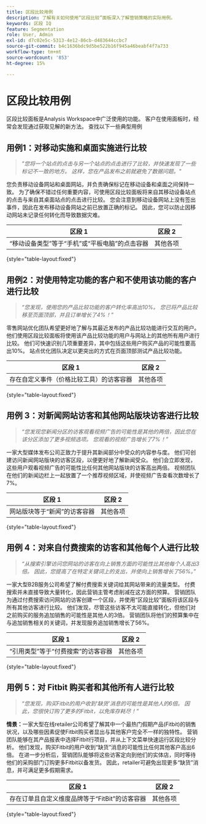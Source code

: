 ```yaml
---
title: 区段比较用例
description: 了解有关如何使用“区段比较”面板深入了解营销策略的实际用例。
keywords: 区段 IQ
feature: Segmentation
role: User, Admin
exl-id: d7c02e5c-5313-4e12-86cb-d483644ccbc7
source-git-commit: b4c1636bdc9d5be522b16f945a46beabf4f7a733
workflow-type: tm+mt
source-wordcount: '853'
ht-degree: 15%

---
```


# 区段比较用例

区段比较面板是Analysis Workspace中广泛使用的功能。 客户在使用面板时，经常会发现通过获取见解的新方法。 查找以下一些典型用例

## 用例1：对移动实施和桌面实施进行比较

> *”您将一个站点的点击与另一个站点的点击进行了比较，并快速发现了一些标记不一致的地方。 这样，您在产品发布之前就避免了数据问题。&quot;*

您负责移动设备网站和桌面网站，并负责确保标记在移动设备和桌面之间保持一致。 为了确保不错过任何重要内容，可使用区段比较面板将来自其移动设备站点的点击与来自其桌面站点的点击进行比较。 您会注意到移动设备网站上没有签出事件，因此在发布移动设备网站之前已放置正确的标记。 因此，您可以防止因移动网站未记录任何转化而导致数据灾难。

| 区段 1 | 区段 2 |
|--- |--- |
| “移动设备类型”等于“手机”或“平板电脑”的点击容器 | 其他各项 |

{style="table-layout:fixed"}


## 用例2：对使用特定功能的客户和不使用该功能的客户进行比较

> *“您发现，使用您的产品比较功能的客户转化率高出10%。 您已将产品比较移至页面顶部，并且订单增长了4%！”*

零售网站优化团队希望更好地了解与其最近发布的产品比较功能进行交互的用户。 他们使用区段比较面板将使用该产品比较功能的用户与网站上的其他所有用户进行比较。 他们可快速识别几项重要差异，其中包括这些用户购买产品的可能性要高出10%。 站点优化团队决定以更突出的方式在页面顶部测试产品比较功能。

| 区段 1 | 区段 2 |
|--- |--- |
| 存在自定义事件（价格比较工具）的访客容器 | 其他各项 |

{style="table-layout:fixed"}


## 用例 3：对新闻网站访客和其他网站版块访客进行比较

> *“您发现您新闻分区的访客观看视频广告的可能性是其他的两倍，因此您在该分区添加了更多视频选项。 您观看的视频广告增长了7%！”*

一家大型媒体发布公司正致力于提升其新闻部分中受众的内容参与度。 他们可创建访问新闻网站版块的访客区段，以便更好地了解新闻受众。 他们会立即发现，这些用户观看视频广告的可能性比任何其他网站版块的访客高出两倍。 视频团队在他们的新闻边栏上一起放置了一个推荐视频区域，并使视频广告查看次数增长了7%。

| 区段 1 | 区段 2 |
|--- |--- |
| 网站版块等于“新闻”的访客容器 | 其他各项 |

{style="table-layout:fixed"}


## 用例 4：对来自付费搜索的访客和其他每个人进行比较

> *“从搜索引擎访问您网站的访客在向上销售方面的可能性比其他每个人高出3倍。 因此，您提高了在特定关键词上的支出，并使向上销售增长了56%。”*

一家大型B2B服务公司希望了解付费搜索关键词给其网站带来的流量类型。 付费搜索并未直接导致大量转化，因此营销主管考虑削减在这方面的预算。 营销团队为通过付费搜索访问网站的访客创建一个区段，并使用“区段比较”面板将该区段与所有其他访客进行比较。 他们发现，尽管这些访客不太可能直接转化，但他们对之前购买的服务追加销售的可能性是其他人的3倍。 营销团队将他们的预算集中在与追加销售相关的关键词，并发现服务追加销售增长了56%。

| 区段 1 | 区段 2 |
|--- |--- |
| “引用类型”等于“付费搜索”的访客容器 | 其他各项 |

{style="table-layout:fixed"}


## 用例 5：对 Fitbit 购买者和其他所有人进行比较

> *“您发现，购买Fitbit的用户收到‘缺货’消息的可能性是其他人的6倍。 因此，您很快订购了更多的Fitbit，以免库存耗尽！”*

**情景：**&#x200B;一家大型在线retailer公司希望了解其中一个最热门假期产品(Fitbit)的销售状况，以及哪些因素促使Fitbit购买者显出与其他客户完全不一样的独特性。 营销团队能够在其产品报表中选择Fitbit行项目，并从上下文菜单快速运行区段比较分析。 他们发现，购买Fitbit的用户收到“缺货”消息的可能性比任何其他客户高出6倍。 在进一步分析后，营销团队能够将这些访客定向到他们的实体店，同时等待他们的采购部门订购更多Fitbit以备发货。 因此，retailer可避免出现更多“缺货”消息，并可满足更多假期需求。

| 区段 1 | 区段 2 |
|--- |--- |
| 存在订单且自定义维度品牌等于“FitBit”的访客容器 | 其他各项 |

{style="table-layout:fixed"}